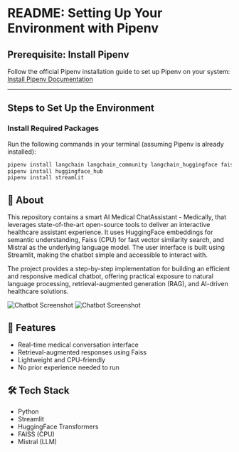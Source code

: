 # README: Setting Up Your Environment with Pipenv

## Prerequisite: Install Pipenv
Follow the official Pipenv installation guide to set up Pipenv on your system:  
[Install Pipenv Documentation](https://pipenv.pypa.io/en/latest/installation.html)

---

## Steps to Set Up the Environment

### Install Required Packages
Run the following commands in your terminal (assuming Pipenv is already installed):

```bash
pipenv install langchain langchain_community langchain_huggingface faiss-cpu pypdf
pipenv install huggingface_hub
pipenv install streamlit
```


## 🧠 About

This repository contains a smart AI Medical ChatAssistant - Medically, that leverages state-of-the-art open-source tools to deliver an interactive healthcare assistant experience. It uses HuggingFace embeddings for semantic understanding, Faiss (CPU) for fast vector similarity search, and Mistral as the underlying language model. The user interface is built using Streamlit, making the chatbot simple and accessible to interact with.

The project provides a step-by-step implementation for building an efficient and responsive medical chatbot, offering practical exposure to natural language processing, retrieval-augmented generation (RAG), and AI-driven healthcare solutions.

![Chatbot Screenshot](https://drive.google.com/file/d/1ZBGQlakdM43LP1QQgUVNrkwub-EnBdo1/view?usp=sharing)
![Chatbot Screenshot]()



## 🚀 Features

- Real-time medical conversation interface
- Retrieval-augmented responses using Faiss
- Lightweight and CPU-friendly
- No prior experience needed to run
## 🛠️ Tech Stack

- Python
- Streamlit
- HuggingFace Transformers
- FAISS (CPU)
- Mistral (LLM)



